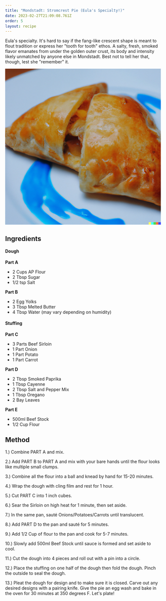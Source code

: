 ```yaml
---
title: "Mondstadt: Stromcrest Pie (Eula's Specialty!)"
date: 2023-02-27T21:09:08.761Z
order: 5
layout: recipe
---
```

Eula's specialty. It's hard to say if the fang-like crescent shape is meant to flout tradition or express her "tooth for tooth" ethos. A salty, fresh, smoked flavor emanates from under the golden outer crust, its body and intensity likely unmatched by anyone else in Mondstadt. Best not to tell her that, though, lest she "remember" it. 

![Stormcrest Pie - Eula's Specialty](../uploads/dall·e-2023-02-27-21.19.21.png "Photo by DALL-E")

## I﻿ngredients



#### Dough

**Part A**

* 2 Cups AP Flour
* 2 Tbsp Sugar
* 1/2 tsp Salt

**Part B**

* 2 Egg Yolks
* 3 Tbsp Melted Butter
* 4 Tbsp Water (may vary depending on humidity)

#### Stuffing

**Part C**

* 3 Parts Beef Sirloin
* 1 Part Onion
* 1 Part Potato
* 1 Part Carrot

**Part D**

* 2 Tbsp Smoked Paprika
* 1 Tbsp Cayenne
* 2 Tbsp Salt and Pepper Mix
* 1 Tbsp Oregano
* 2 Bay Leaves

**P﻿art E**

* 500ml Beef Stock
* 1/2 Cup Flour



## M﻿ethod

1.) Combine PART A and mix.

2.) Add PART B to PART A and mix with your bare hands until the flour looks like multiple small clumps.

3.) Combine all the flour into a ball and knead by hand for 15-20 minutes.

4.) Wrap the dough with cling film and rest for 1 hour.

5.) Cut PART C into 1 inch cubes.

6.) Sear the Sirloin on high heat for 1 minute, then set aside.

7.) In the same pan, sauté Onions/Potatoes/Carrots until translucent.

8.) Add PART D to the pan and sauté for 5 minutes.

9.) Add 1/2 Cup of flour to the pan and cook for 5-7 minutes.

10.) Slowly add 500ml Beef Stock until sauce is formed and set aside to cool.

11.) Cut the dough into 4 pieces and roll out with a pin into a circle.

12.) Place the stuffing on one half of the dough then fold the dough. Pinch the outside to seal the dough.

13.) Pleat the dough for design and to make sure it is closed. Carve out any desired designs with a pairing knife. Give the pie an egg wash and bake in the oven for 30 minutes at 350 degrees F. Let's plate!
